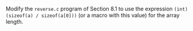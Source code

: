 Modify the `reverse.c` program of Section 8.1 to use the expression `(int)
(sizeof(a) / sizeof(a[0]))` (or a macro with this value) for the array length.
